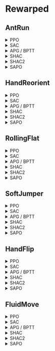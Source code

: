 # Rewarped

## AntRun

<details>
<summary>PPO</summary>
    <br>

    python -m mineral.scripts.run \
    task=Rewarped agent=DFlexAntPPO task.env.env_name=Ant task.env.env_suite=dflex \
    task.env.no_grad=True \
    \
    logdir="workdir/RewarpedAnt4M-PPO/$(date +%Y%m%d-%H%M%S.%2N)" \
    agent.ppo.max_agent_steps=4.1e6 \
    \
    agent.network.actor_critic_kwargs.mlp_kwargs.units=\[128,64,32\] \
    +agent.network.actor_critic_kwargs.critic_mlp_kwargs.units=\[64,64\] \
    \
    wandb.mode=online wandb.project=rewarped \
    run=train_eval seed=1000
</details>

<details>
<summary>SAC</summary>
    <br>

    python -m mineral.scripts.run \
    task=Rewarped agent=DFlexAntSAC task.env.env_name=Ant task.env.env_suite=dflex \
    task.env.no_grad=True \
    \
    logdir="workdir/RewarpedAnt4M-SAC/$(date +%Y%m%d-%H%M%S.%2N)" \
    agent.sac.max_agent_steps=4.1e6 \
    \
    agent.network.actor_kwargs.mlp_kwargs.units=\[128,64,32\] \
    agent.network.critic_kwargs.mlp_kwargs.units=\[64,64\] \
    +agent.sac.target_entropy_scalar=0.5 \
    agent.sac.tau=0.005 \
    \
    wandb.mode=online wandb.project=rewarped \
    run=train_eval seed=1000
</details>

<details>
<summary>APG / BPTT</summary>
    <br>

    python -m mineral.scripts.run \
    task=Rewarped agent=DFlexAntBPTT task.env.env_name=Ant task.env.env_suite=dflex \
    \
    logdir="workdir/RewarpedAnt4M-BPTT/$(date +%Y%m%d-%H%M%S)" \
    agent.bptt.max_epochs=2000 agent.bptt.max_agent_steps=4.1e6 \
    \
    agent.network.actor_kwargs.mlp_kwargs.units=\[128,64,32\] \
    \
    wandb.mode=online wandb.project=rewarped \
    run=train_eval seed=1000
</details>

<details>
<summary>SHAC</summary>
    <br>

    python -m mineral.scripts.run \
    task=Rewarped agent=DFlexAntSHAC task.env.env_name=Ant task.env.env_suite=dflex \
    \
    logdir="workdir/RewarpedAnt4M-SHAC/$(date +%Y%m%d-%H%M%S.%2N)" \
    agent.shac.max_epochs=2000 agent.shac.max_agent_steps=4.1e6 \
    \
    agent.network.actor_kwargs.mlp_kwargs.units=\[128,64,32\] \
    agent.network.critic_kwargs.mlp_kwargs.units=\[64,64\] \
    \
    wandb.mode=online wandb.project=rewarped \
    run=train_eval seed=1000
</details>

<details>
<summary>SHAC2</summary>
    <br>

    python -m mineral.scripts.run \
    task=Rewarped agent=DFlexAntSHAC2 task.env.env_name=Ant task.env.env_suite=dflex \
    \
    logdir="workdir/RewarpedAnt4M-SHAC2/$(date +%Y%m%d-%H%M%S.%2N)" \
    agent.shac.max_epochs=2000 agent.shac.max_agent_steps=4.1e6 \
    \
    agent.network.actor_kwargs.mlp_kwargs.units=\[128,64,32\] \
    agent.network.critic_kwargs.mlp_kwargs.units=\[64,64\] \
    \
    wandb.mode=online wandb.project=rewarped \
    run=train_eval seed=1000
</details>

<details>
<summary>SAPO</summary>
    <br>

    python -m mineral.scripts.run \
    task=Rewarped agent=DFlexAntSAPO task.env.env_name=Ant task.env.env_suite=dflex \
    \
    logdir="workdir/RewarpedAnt4M-SAPO/$(date +%Y%m%d-%H%M%S.%2N)" \
    agent.shac.max_epochs=2000 agent.shac.max_agent_steps=4.1e6 \
    \
    agent.network.actor_kwargs.mlp_kwargs.units=\[128,64,32\] \
    agent.network.critic_kwargs.mlp_kwargs.units=\[64,64\] \
    \
    wandb.mode=online wandb.project=rewarped \
    run=train_eval seed=1000
</details>

## HandReorient

<details>
<summary>PPO</summary>
    <br>

    python -m mineral.scripts.run \
    task=Rewarped agent=DFlexAntPPO task.env.env_name=AllegroHand task.env.env_suite=isaacgymenvs \
    task.env.no_grad=True \
    \
    logdir="workdir/RewarpedAllegroHand4M-PPO/$(date +%Y%m%d-%H%M%S.%2N)" \
    agent.ppo.max_agent_steps=4.1e6 \
    \
    agent.network.actor_critic_kwargs.mlp_kwargs.units=\[512,256\] \
    +agent.network.actor_critic_kwargs.critic_mlp_kwargs.units=\[256,256\] \
    \
    wandb.mode=online wandb.project=rewarped \
    run=train_eval seed=1100
</details>

<details>
<summary>SAC</summary>
    <br>

    python -m mineral.scripts.run \
    task=Rewarped agent=DFlexAntSAC task.env.env_name=AllegroHand task.env.env_suite=isaacgymenvs \
    task.env.no_grad=True \
    \
    logdir="workdir/RewarpedAllegroHand4M-SAC/$(date +%Y%m%d-%H%M%S.%2N)" \
    agent.sac.max_agent_steps=4.1e6 \
    \
    agent.network.actor_kwargs.mlp_kwargs.units=\[512,256\] \
    agent.network.critic_kwargs.mlp_kwargs.units=\[256,256\] \
    +agent.sac.target_entropy_scalar=0.5 \
    agent.sac.tau=0.005 \
    \
    wandb.mode=online wandb.project=rewarped \
    run=train_eval seed=1100
</details>

<details>
<summary>APG / BPTT</summary>
    <br>

    python -m mineral.scripts.run \
    task=Rewarped agent=DFlexAntBPTT task.env.env_name=AllegroHand task.env.env_suite=isaacgymenvs \
    \
    logdir="workdir/RewarpedAllegroHand4M-BPTT/$(date +%Y%m%d-%H%M%S)" \
    agent.bptt.max_epochs=2000 agent.bptt.max_agent_steps=4.1e6 \
    \
    agent.network.actor_kwargs.mlp_kwargs.units=\[512,256\] \
    \
    wandb.mode=online wandb.project=rewarped \
    run=train_eval seed=1100
</details>

<details>
<summary>SHAC</summary>
    <br>

    python -m mineral.scripts.run \
    task=Rewarped agent=DFlexAntSHAC task.env.env_name=AllegroHand task.env.env_suite=isaacgymenvs \
    \
    logdir="workdir/RewarpedAllegroHand4M-SHAC/$(date +%Y%m%d-%H%M%S.%2N)" \
    agent.shac.max_epochs=2000 agent.shac.max_agent_steps=4.1e6 \
    \
    agent.network.actor_kwargs.mlp_kwargs.units=\[512,256\] \
    agent.network.critic_kwargs.mlp_kwargs.units=\[256,256\] \
    agent.shac.critic_optim_kwargs.lr=5e-4 \
    agent.shac.target_critic_alpha=0.995 \
    \
    wandb.mode=online wandb.project=rewarped \
    run=train_eval seed=1100
</details>

<details>
<summary>SHAC2</summary>
    <br>

    python -m mineral.scripts.run \
    task=Rewarped agent=DFlexAntSHAC2 task.env.env_name=AllegroHand task.env.env_suite=isaacgymenvs \
    \
    logdir="workdir/RewarpedAllegroHand4M-SHAC2/$(date +%Y%m%d-%H%M%S.%2N)" \
    agent.shac.max_epochs=2000 agent.shac.max_agent_steps=4.1e6 \
    \
    agent.network.actor_kwargs.mlp_kwargs.units=\[512,256\] \
    agent.network.critic_kwargs.mlp_kwargs.units=\[256,256\] \
    agent.shac.critic_optim_kwargs.lr=5e-4 \
    agent.shac.target_critic_alpha=0.995 \
    \
    wandb.mode=online wandb.project=rewarped \
    run=train_eval seed=1100
</details>

<details>
<summary>SAPO</summary>
    <br>

    python -m mineral.scripts.run \
    task=Rewarped agent=DFlexAntSAPO task.env.env_name=AllegroHand task.env.env_suite=isaacgymenvs \
    \
    logdir="workdir/RewarpedAllegroHand4M-SAPO/$(date +%Y%m%d-%H%M%S.%2N)" \
    agent.shac.max_epochs=2000 agent.shac.max_agent_steps=4.1e6 \
    \
    agent.network.actor_kwargs.mlp_kwargs.units=\[512,256\] \
    agent.network.critic_kwargs.mlp_kwargs.units=\[256,256\] \
    agent.shac.critic_optim_kwargs.lr=5e-4 \
    agent.shac.target_critic_alpha=0.995 \
    \
    wandb.mode=online wandb.project=rewarped \
    run=train_eval seed=1100
</details>

## RollingFlat

<details>
<summary>PPO</summary>
    <br>

    python -m mineral.scripts.run \
    task=Rewarped agent=RewarpedJumperPPO task.env.env_name=RollingPin task.env.env_suite=plasticinelab \
    task.env.no_grad=True \
    \
    logdir="workdir/RewarpedRollingPin4M-PPO/$(date +%Y%m%d-%H%M%S.%2N)" \
    num_envs=32 \
    agent.network.encoder_kwargs.mlp_keys='com_q|joint_q' \
    \
    agent.network.actor_critic_kwargs.mlp_kwargs.units=\[512,256\] \
    +agent.network.actor_critic_kwargs.critic_mlp_kwargs.units=\[256,256\] \
    \
    agent.ppo.max_agent_steps=4.1e6 \
    \
    wandb.mode=online wandb.project=rewarped \
    run=train_eval seed=1200
</details>

<details>
<summary>SAC</summary>
    <br>

    python -m mineral.scripts.run \
    task=Rewarped agent=RewarpedJumperSAC task.env.env_name=RollingPin task.env.env_suite=plasticinelab \
    task.env.no_grad=True \
    \
    logdir="workdir/RewarpedRollingPin4M-SAC/$(date +%Y%m%d-%H%M%S.%2N)" \
    num_envs=32 \
    agent.network.encoder_kwargs.mlp_keys='com_q|joint_q' \
    \
    agent.network.actor_kwargs.mlp_kwargs.units=\[512,256\] \
    agent.network.critic_kwargs.mlp_kwargs.units=\[256,256\] \
    +agent.sac.target_entropy_scalar=0.5 \
    agent.sac.tau=0.005 \
    \
    agent.sac.max_agent_steps=4.1e6 \
    \
    wandb.mode=online wandb.project=rewarped \
    run=train_eval seed=1200
</details>

<details>
<summary>APG / BPTT</summary>
    <br>

    python -m mineral.scripts.run \
    task=Rewarped agent=RewarpedJumperBPTT task.env.env_name=RollingPin task.env.env_suite=plasticinelab \
    \
    logdir="workdir/RewarpedRollingPin4M-BPTT/$(date +%Y%m%d-%H%M%S)" \
    num_envs=32 \
    agent.network.encoder_kwargs.mlp_keys='com_q|joint_q' \
    \
    agent.network.actor_kwargs.mlp_kwargs.units=\[512,256\] \
    \
    agent.bptt.max_agent_steps=4.1e6 agent.bptt.max_epochs=4000 \
    \
    wandb.mode=online wandb.project=rewarped \
    run=train_eval seed=1200
</details>

<details>
<summary>SHAC</summary>
    <br>

    python -m mineral.scripts.run \
    task=Rewarped agent=RewarpedJumperSHAC task.env.env_name=RollingPin task.env.env_suite=plasticinelab \
    \
    logdir="workdir/RewarpedRollingPin4M-SHAC/$(date +%Y%m%d-%H%M%S.%2N)" \
    num_envs=32 \
    agent.network.encoder_kwargs.mlp_keys='com_q|joint_q' \
    \
    agent.network.actor_kwargs.mlp_kwargs.units=\[512,256\] \
    agent.network.critic_kwargs.mlp_kwargs.units=\[256,256\] \
    agent.shac.critic_optim_kwargs.lr=5e-4 \
    agent.shac.target_critic_alpha=0.995 \
    \
    agent.shac.max_agent_steps=4.1e6 agent.shac.max_epochs=4000 \
    \
    wandb.mode=online wandb.project=rewarped \
    run=train_eval seed=1200
</details>

<details>
<summary>SHAC2</summary>
    <br>

    python -m mineral.scripts.run \
    task=Rewarped agent=RewarpedJumperSHAC2 task.env.env_name=RollingPin task.env.env_suite=plasticinelab \
    \
    logdir="workdir/RewarpedRollingPin4M-SHAC2/$(date +%Y%m%d-%H%M%S.%2N)" \
    num_envs=32 \
    agent.network.encoder_kwargs.mlp_keys='com_q|joint_q' \
    \
    agent.network.actor_kwargs.mlp_kwargs.units=\[512,256\] \
    agent.network.critic_kwargs.mlp_kwargs.units=\[256,256\] \
    agent.shac.critic_optim_kwargs.lr=5e-4 \
    agent.shac.target_critic_alpha=0.995 \
    \
    agent.shac.max_agent_steps=4.1e6 agent.shac.max_epochs=4000 \
    \
    wandb.mode=online wandb.project=rewarped \
    run=train_eval seed=1200
</details>

<details>
<summary>SAPO</summary>
    <br>

    python -m mineral.scripts.run \
    task=Rewarped agent=RewarpedJumperSAPO task.env.env_name=RollingPin task.env.env_suite=plasticinelab \
    \
    logdir="workdir/RewarpedRollingPin4M-SAPO/$(date +%Y%m%d-%H%M%S.%2N)" \
    num_envs=32 \
    agent.network.encoder_kwargs.mlp_keys='com_q|joint_q' \
    \
    agent.network.actor_kwargs.mlp_kwargs.units=\[512,256\] \
    agent.network.critic_kwargs.mlp_kwargs.units=\[256,256\] \
    agent.shac.critic_optim_kwargs.lr=5e-4 \
    agent.shac.target_critic_alpha=0.995 \
    \
    agent.shac.max_agent_steps=4.1e6 agent.shac.max_epochs=4000 \
    \
    wandb.mode=online wandb.project=rewarped \
    run=train_eval seed=1200
</details>

## SoftJumper

<details>
<summary>PPO</summary>
    <br>

    python -m mineral.scripts.run \
    task=Rewarped agent=RewarpedJumperPPO task.env.env_name=Jumper task.env.env_suite=gradsim \
    task.env.no_grad=True \
    \
    logdir="workdir/RewarpedJumper6M-PPO/$(date +%Y%m%d-%H%M%S.%2N)" \
    num_envs=32 \
    agent.network.encoder_kwargs.mlp_keys='com_q|com_qd|actions' \
    \
    agent.network.actor_critic_kwargs.mlp_kwargs.units=\[512,256\] \
    +agent.network.actor_critic_kwargs.critic_mlp_kwargs.units=\[256,256\] \
    \
    wandb.mode=online wandb.project=rewarped \
    run=train_eval seed=1300
</details>

<details>
<summary>SAC</summary>
    <br>

    python -m mineral.scripts.run \
    task=Rewarped agent=RewarpedJumperSAC task.env.env_name=Jumper task.env.env_suite=gradsim \
    task.env.no_grad=True \
    \
    logdir="workdir/RewarpedJumper6M-SAC/$(date +%Y%m%d-%H%M%S.%2N)" \
    num_envs=32 \
    agent.network.encoder_kwargs.mlp_keys='com_q|com_qd|actions' \
    \
    agent.network.actor_kwargs.mlp_kwargs.units=\[512,256\] \
    agent.network.critic_kwargs.mlp_kwargs.units=\[256,256\] \
    +agent.sac.target_entropy_scalar=0.5 \
    agent.sac.tau=0.005 \
    \
    wandb.mode=online wandb.project=rewarped \
    run=train_eval seed=1300
</details>

<details>
<summary>APG / BPTT</summary>
    <br>

    python -m mineral.scripts.run \
    task=Rewarped agent=RewarpedJumperBPTT task.env.env_name=Jumper task.env.env_suite=gradsim \
    \
    logdir="workdir/RewarpedJumper6M-BPTT/$(date +%Y%m%d-%H%M%S)" \
    num_envs=32 \
    agent.network.encoder_kwargs.mlp_keys='com_q|com_qd|actions' \
    \
    agent.network.actor_kwargs.mlp_kwargs.units=\[512,256\] \
    \
    wandb.mode=online wandb.project=rewarped \
    run=train_eval seed=1300
</details>

<details>
<summary>SHAC</summary>
    <br>

    python -m mineral.scripts.run \
    task=Rewarped agent=RewarpedJumperSHAC task.env.env_name=Jumper task.env.env_suite=gradsim \
    \
    logdir="workdir/RewarpedJumper6M-SHAC/$(date +%Y%m%d-%H%M%S.%2N)" \
    num_envs=32 \
    agent.network.encoder_kwargs.mlp_keys='com_q|com_qd|actions' \
    \
    agent.network.actor_kwargs.mlp_kwargs.units=\[512,256\] \
    agent.network.critic_kwargs.mlp_kwargs.units=\[256,256\] \
    agent.shac.critic_optim_kwargs.lr=5e-4 \
    agent.shac.target_critic_alpha=0.995 \
    \
    wandb.mode=online wandb.project=rewarped \
    run=train_eval seed=1300
</details>

<details>
<summary>SHAC2</summary>
    <br>

    python -m mineral.scripts.run \
    task=Rewarped agent=RewarpedJumperSHAC2 task.env.env_name=Jumper task.env.env_suite=gradsim \
    \
    logdir="workdir/RewarpedJumper6M-SHAC2/$(date +%Y%m%d-%H%M%S.%2N)" \
    num_envs=32 \
    agent.network.encoder_kwargs.mlp_keys='com_q|com_qd|actions' \
    \
    agent.network.actor_kwargs.mlp_kwargs.units=\[512,256\] \
    agent.network.critic_kwargs.mlp_kwargs.units=\[256,256\] \
    agent.shac.critic_optim_kwargs.lr=5e-4 \
    agent.shac.target_critic_alpha=0.995 \
    \
    wandb.mode=online wandb.project=rewarped \
    run=train_eval seed=1300
</details>

<details>
<summary>SAPO</summary>
    <br>

    python -m mineral.scripts.run \
    task=Rewarped agent=RewarpedJumperSAPO task.env.env_name=Jumper task.env.env_suite=gradsim \
    \
    logdir="workdir/RewarpedJumper6M-SAPO/$(date +%Y%m%d-%H%M%S.%2N)" \
    num_envs=32 \
    agent.network.encoder_kwargs.mlp_keys='com_q|com_qd|actions' \
    \
    agent.network.actor_kwargs.mlp_kwargs.units=\[512,256\] \
    agent.network.critic_kwargs.mlp_kwargs.units=\[256,256\] \
    agent.shac.critic_optim_kwargs.lr=5e-4 \
    agent.shac.target_critic_alpha=0.995 \
    \
    wandb.mode=online wandb.project=rewarped \
    run=train_eval seed=1300
</details>

## HandFlip

<details>
<summary>PPO</summary>
    <br>

    python -m mineral.scripts.run \
    task=Rewarped agent=RewarpedJumperPPO task.env.env_name=Flip task.env.env_suite=dexdeform \
    task.env.no_grad=True \
    \
    logdir="workdir/DexDeformFlip6M-PPO/$(date +%Y%m%d-%H%M%S.%2N)" \
    num_envs=32 \
    agent.network.encoder_kwargs.mlp_keys='com_q|joint_q' \
    \
    agent.network.actor_critic_kwargs.mlp_kwargs.units=\[512,256\] \
    +agent.network.actor_critic_kwargs.critic_mlp_kwargs.units=\[256,256\] \
    \
    wandb.mode=online wandb.project=rewarped \
    run=train_eval seed=1400
</details>

<details>
<summary>SAC</summary>
    <br>

    python -m mineral.scripts.run \
    task=Rewarped agent=RewarpedJumperSAC task.env.env_name=Flip task.env.env_suite=dexdeform \
    task.env.no_grad=True \
    \
    logdir="workdir/RewarpedDexDeformFlip6M-SAC/$(date +%Y%m%d-%H%M%S.%2N)" \
    num_envs=32 \
    agent.network.encoder_kwargs.mlp_keys='com_q|joint_q' \
    \
    agent.network.actor_kwargs.mlp_kwargs.units=\[512,256\] \
    agent.network.critic_kwargs.mlp_kwargs.units=\[256,256\] \
    +agent.sac.target_entropy_scalar=0.5 \
    agent.sac.tau=0.005 \
    \
    wandb.mode=online wandb.project=rewarped \
    run=train_eval seed=1400
</details>

<details>
<summary>APG / BPTT</summary>
    <br>

    python -m mineral.scripts.run \
    task=Rewarped agent=RewarpedJumperBPTT task.env.env_name=Flip task.env.env_suite=dexdeform \
    \
    logdir="workdir/RewarpedDexDeformFlip6M-BPTT/$(date +%Y%m%d-%H%M%S)" \
    num_envs=32 \
    agent.network.encoder_kwargs.mlp_keys='com_q|joint_q' \
    \
    agent.network.actor_kwargs.mlp_kwargs.units=\[512,256\] \
    \
    wandb.mode=online wandb.project=rewarped \
    run=train_eval seed=1400
</details>

<details>
<summary>SHAC</summary>
    <br>

    python -m mineral.scripts.run \
    task=Rewarped agent=RewarpedJumperSHAC task.env.env_name=Flip task.env.env_suite=dexdeform \
    \
    logdir="workdir/RewarpedDexDeformFlip6M-SHAC/$(date +%Y%m%d-%H%M%S.%2N)" \
    num_envs=32 \
    agent.network.encoder_kwargs.mlp_keys='com_q|joint_q' \
    \
    agent.network.actor_kwargs.mlp_kwargs.units=\[512,256\] \
    agent.network.critic_kwargs.mlp_kwargs.units=\[256,256\] \
    agent.shac.critic_optim_kwargs.lr=5e-4 \
    agent.shac.target_critic_alpha=0.995 \
    \
    wandb.mode=online wandb.project=rewarped \
    run=train_eval seed=1400
</details>

<details>
<summary>SHAC2</summary>
    <br>

    python -m mineral.scripts.run \
    task=Rewarped agent=RewarpedJumperSHAC2 task.env.env_name=Flip task.env.env_suite=dexdeform \
    \
    logdir="workdir/RewarpedDexDeformFlip6M-SHAC2/$(date +%Y%m%d-%H%M%S.%2N)" \
    num_envs=32 \
    agent.network.encoder_kwargs.mlp_keys='com_q|joint_q' \
    \
    agent.network.actor_kwargs.mlp_kwargs.units=\[512,256\] \
    agent.network.critic_kwargs.mlp_kwargs.units=\[256,256\] \
    agent.shac.critic_optim_kwargs.lr=5e-4 \
    agent.shac.target_critic_alpha=0.995 \
    \
    wandb.mode=online wandb.project=rewarped \
    run=train_eval seed=1400
</details>

<details>
<summary>SAPO</summary>
    <br>

    python -m mineral.scripts.run \
    task=Rewarped agent=RewarpedJumperSAPO task.env.env_name=Flip task.env.env_suite=dexdeform \
    \
    logdir="workdir/RewarpedDexDeformFlip6M-SAPO/$(date +%Y%m%d-%H%M%S.%2N)" \
    num_envs=32 \
    agent.network.encoder_kwargs.mlp_keys='com_q|joint_q' \
    \
    agent.network.actor_kwargs.mlp_kwargs.units=\[512,256\] \
    agent.network.critic_kwargs.mlp_kwargs.units=\[256,256\] \
    agent.shac.critic_optim_kwargs.lr=5e-4 \
    agent.shac.target_critic_alpha=0.995 \
    \
    wandb.mode=online wandb.project=rewarped \
    run=train_eval seed=1400
</details>

## FluidMove

<details>
<summary>PPO</summary>
    <br>

    python -m mineral.scripts.run \
    task=Rewarped agent=RewarpedJumperPPO task.env.env_name=Transport task.env.env_suite=softgym \
    task.env.no_grad=True \
    \
    logdir="workdir/RewarpedSoftgymTransport4M-PPO/$(date +%Y%m%d-%H%M%S.%2N)" \
    num_envs=32 \
    agent.network.encoder_kwargs.mlp_keys='com_q|joint_q|target_q' \
    \
    agent.network.actor_critic_kwargs.mlp_kwargs.units=\[512,256\] \
    +agent.network.actor_critic_kwargs.critic_mlp_kwargs.units=\[256,256\] \
    \
    agent.ppo.max_agent_steps=4.1e6 \
    \
    wandb.mode=online wandb.project=rewarped \
    run=train_eval seed=1500
</details>

<details>
<summary>SAC</summary>
    <br>

    python -m mineral.scripts.run \
    task=Rewarped agent=RewarpedJumperSAC task.env.env_name=Transport task.env.env_suite=softgym \
    task.env.no_grad=True \
    \
    logdir="workdir/RewarpedSoftgymTransport4M-SAC/$(date +%Y%m%d-%H%M%S.%2N)" \
    num_envs=32 \
    agent.network.encoder_kwargs.mlp_keys='com_q|joint_q|target_q' \
    \
    agent.network.actor_kwargs.mlp_kwargs.units=\[512,256\] \
    agent.network.critic_kwargs.mlp_kwargs.units=\[256,256\] \
    +agent.sac.target_entropy_scalar=0.5 \
    agent.sac.tau=0.005 \
    \
    agent.sac.max_agent_steps=4.1e6 \
    \
    wandb.mode=online wandb.project=rewarped \
    run=train_eval seed=1500
</details>

<details>
<summary>APG / BPTT</summary>
    <br>

    python -m mineral.scripts.run \
    task=Rewarped agent=RewarpedJumperBPTT task.env.env_name=Transport task.env.env_suite=softgym \
    \
    logdir="workdir/RewarpedSoftgymTransport4M-BPTT/$(date +%Y%m%d-%H%M%S)" \
    num_envs=32 \
    agent.network.encoder_kwargs.mlp_keys='com_q|joint_q|target_q' \
    \
    agent.network.actor_kwargs.mlp_kwargs.units=\[512,256\] \
    \
    agent.bptt.max_agent_steps=4.1e6 agent.bptt.max_epochs=4000 \
    \
    wandb.mode=online wandb.project=rewarped \
    run=train_eval seed=1500
</details>

<details>
<summary>SHAC</summary>
    <br>

    python -m mineral.scripts.run \
    task=Rewarped agent=RewarpedJumperSHAC task.env.env_name=Transport task.env.env_suite=softgym \
    \
    logdir="workdir/RewarpedSoftgymTransport4M-SHAC/$(date +%Y%m%d-%H%M%S.%2N)" \
    num_envs=32 \
    agent.network.encoder_kwargs.mlp_keys='com_q|joint_q|target_q' \
    \
    agent.network.actor_kwargs.mlp_kwargs.units=\[512,256\] \
    agent.network.critic_kwargs.mlp_kwargs.units=\[256,256\] \
    agent.shac.critic_optim_kwargs.lr=5e-4 \
    agent.shac.target_critic_alpha=0.995 \
    \
    agent.shac.max_agent_steps=4.1e6 agent.shac.max_epochs=4000 \
    \
    wandb.mode=online wandb.project=rewarped \
    run=train_eval seed=1500
</details>

<details>
<summary>SHAC2</summary>
    <br>

    python -m mineral.scripts.run \
    task=Rewarped agent=RewarpedJumperSHAC2 task.env.env_name=Transport task.env.env_suite=softgym \
    \
    logdir="workdir/RewarpedSoftgymTransport4M-SHAC2/$(date +%Y%m%d-%H%M%S.%2N)" \
    num_envs=32 \
    agent.network.encoder_kwargs.mlp_keys='com_q|joint_q|target_q' \
    \
    agent.network.actor_kwargs.mlp_kwargs.units=\[512,256\] \
    agent.network.critic_kwargs.mlp_kwargs.units=\[256,256\] \
    agent.shac.critic_optim_kwargs.lr=5e-4 \
    agent.shac.target_critic_alpha=0.995 \
    \
    agent.shac.max_agent_steps=4.1e6 agent.shac.max_epochs=4000 \
    \
    wandb.mode=online wandb.project=rewarped \
    run=train_eval seed=1500
</details>

<details>
<summary>SAPO</summary>
    <br>

    python -m mineral.scripts.run \
    task=Rewarped agent=RewarpedJumperSAPO task.env.env_name=Transport task.env.env_suite=softgym \
    \
    logdir="workdir/Exp12W-RewarpedSoftgymTransport4M-SAPO/$(date +%Y%m%d-%H%M%S.%2N)" \
    num_envs=32 \
    agent.network.encoder_kwargs.mlp_keys='com_q|joint_q|target_q' \
    \
    agent.network.actor_kwargs.mlp_kwargs.units=\[512,256\] \
    agent.network.critic_kwargs.mlp_kwargs.units=\[256,256\] \
    agent.shac.critic_optim_kwargs.lr=5e-4 \
    agent.shac.target_critic_alpha=0.995 \
    \
    agent.shac.max_agent_steps=4.1e6 agent.shac.max_epochs=4000 \
    \
    wandb.mode=online wandb.project=rewarped \
    run=train_eval seed=1500
</details>
